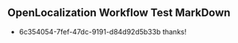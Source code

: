 ## OpenLocalization Workflow Test MarkDown
* 6c354054-7fef-47dc-9191-d84d92d5b33b thanks!

<!--HONumber=Jul16_HO5-->


